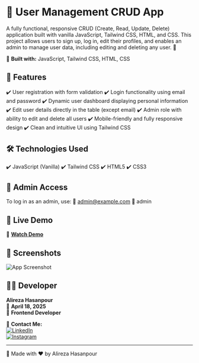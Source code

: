 # 🧾 User Management CRUD App

A fully functional, responsive CRUD (Create, Read, Update, Delete) application built with vanilla JavaScript, Tailwind CSS, HTML, and CSS. This project allows users to sign up, log in, edit their profiles, and enables an admin to manage user data, including editing and deleting any user. 🔐

🔹 **Built with:** JavaScript, Tailwind CSS, HTML, CSS   

## 🔧 Features  
✔️  User registration with form validation
✔️  Login functionality using email and password
✔️ Dynamic user dashboard displaying personal information
✔️ Edit user details directly in the table (except email)
✔️ Admin role with ability to edit and delete all users
✔️ Mobile-friendly and fully responsive design
✔️ Clean and intuitive UI using Tailwind CSS


## 🛠️ Technologies Used
✔️ JavaScript (Vanilla) 
✔️ Tailwind CSS 
✔️ HTML5
✔️ CSS3

## 🔐 Admin Access
To log in as an admin, use:
📧 admin@example.com
🔑 admin


## 🎥 Live Demo  
🔗 **[Watch Demo](https://alirezafrontend.github.io/Crud-App/ "Live Demo")**  

## 📸 Screenshots  
![App Screenshot](https://github.com/user-attachments/assets/7ce8c062-23c6-460e-9ea6-3b55b4885290)


## 👨‍💻 Developer  
**Alireza Hasanpour**  
📅 **April 18, 2025**  
💼 **Frontend Developer**  

📲 **Contact Me:**  
[![LinkedIn](https://img.shields.io/badge/LinkedIn-0077B5?style=for-the-badge&logo=linkedin&logoColor=white)](https://www.linkedin.com/in/alireza-hasanpour-9ab4a732b)  
[![Instagram](https://img.shields.io/badge/Instagram-E4405F?style=for-the-badge&logo=instagram&logoColor=white)](https://www.instagram.com/alireza_hasanpour_frontend)  

---
🚀 Made with ❤️ by Alireza Hasanpour  
